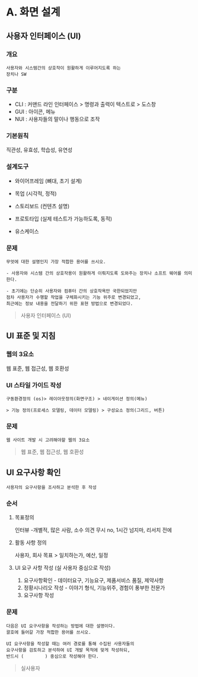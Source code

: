 # A. 화면 설계

## 사용자 인터페이스 (UI)

### 개요

    사용자와 시스템간의 상호작이 원활하게 이루어지도록 하는
    장치나 SW

### 구분

- CLI : 커맨드 라인 인터페이스 > 명령과 출력이 텍스트로 > 도스창
- GUI : 아이콘, 메뉴
- NUI : 사용자들의 말이나 행동으로 조작

### 기본원칙

직관성, 유효성, 학습성, 유연성

### 설계도구

- 와이어프레임 (뼈대, 초기 설계)

- 목업 (시각적, 정적)

- 스토리보드 (컨텐츠 설명)

- 프로토타입 (실제 테스트가 가능하도록, 동적)

- 유스케이스

### 문제

    무엇에 대한 설명인지 가장 적합한 용어를 쓰시오.

```
- 사용자와 시스템 간의 상호작용이 원활하게 이뤄지도록 도와주는 장치나 소프트 웨어를 의미한다.

- 초기에는 단순히 사용자와 컴퓨터 간의 상호작욕만 국한되었지만
점차 사용자가 수행할 작업을 구체화시키는 기능 위주로 변경되었고,
최근에는 정보 내용을 전달하기 위한 표현 방법으로 변경되었다.
```

> 사용자 인터페이스 (UI)

## UI 표준 및 지침

### 웹의 3요소

웹 표준, 웹 접근성, 웹 호환성

### UI 스타일 가이드 작성

    구동환경정의 (os)> 레이아웃정의(화면구조) > 네이게이션 정의(메뉴)

    > 기능 정의(프로세스 모델링, 데이터 모델링) > 구성요소 정의(그리드, 버튼)

### 문제

    웹 사이트 개발 시 고려해야할 웹의 3요소

> 웹 표준, 웹 접근성, 웹 호환성

## UI 요구사항 확인

    사용자의 요구사항을 조사하고 분석한 후 작성

### 순서

1. 목표정의

   인터뷰 -개별적, 많은 사람, 소수 의견 무시 no, 1시간 넘지마, 리서치 전에

2. 활동 사항 정의

   사용자, 회사 목표 > 일치하는가, 예산, 일정

3. UI 요구 사항 작성 (실 사용자 중심으로 작성)

   1. 요구사항확인 - 데이터요구, 기능요구, 제품서비스 품질, 제약사항
   2. 정황시나리오 작성 - 이야기 형식, 기능위주, 경험이 풍부한 전문가
   3. 요구사항 작성

### 문제

    다음은 UI 요구사항을 작성하는 방법에 대한 설명이다.
    괄호에 들어갈 가장 적합한 용어를 쓰시오.

```
UI 요구사항을 작성할 때는 여러 경로를 통해 수집된 사용자들의
요구사항을 검토하고 분석하여 UI 개발 목적에 맞게 작성하되,
반드시 (        ) 중심으로 작성해야 한다.
```

> 실사용자
